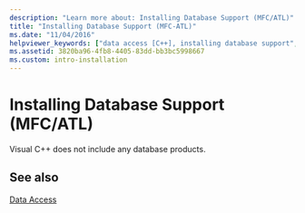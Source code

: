 ```yaml
---
description: "Learn more about: Installing Database Support (MFC/ATL)"
title: "Installing Database Support (MFC-ATL)"
ms.date: "11/04/2016"
helpviewer_keywords: ["data access [C++], installing database support", "installing database support", "ATL [C++], database support", "databases [C++], installing database support"]
ms.assetid: 3820ba96-4fb8-4405-83dd-bb3bc5998667
ms.custom: intro-installation
---
```

# Installing Database Support (MFC/ATL)

Visual C++ does not include any database products.

## See also

[Data Access](data-access-in-cpp.md)
